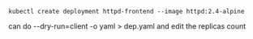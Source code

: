 ```
kubectl create deployment httpd-frontend --image httpd:2.4-alpine
```

can do --dry-run=client -o yaml > dep.yaml 
and edit the replicas count